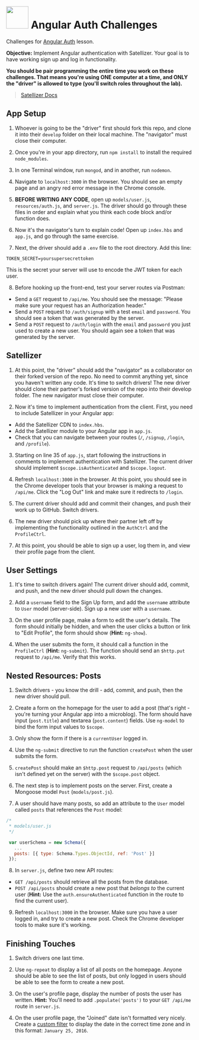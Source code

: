 # <img src="https://cloud.githubusercontent.com/assets/7833470/10899314/63829980-8188-11e5-8cdd-4ded5bcb6e36.png" height="60"> Angular Auth Challenges

Challenges for <a href="https://github.com/sf-wdi-24/modules/tree/master/week-11-front-end-frameworks-and-mobile/day-01/module-01" target="_blank">Angular Auth</a> lesson.

**Objective:** Implement Angular authentication with Satellizer. Your goal is to have working sign up and log in functionality.

**You should be pair programming the entire time you work on these challenges. That means you're using ONE computer at a time, and ONLY the "driver" is allowed to type (you'll switch roles throughout the lab).**

> <a href="https://github.com/sahat/satellizer#authloginuser-options" target="_blank">Satellizer Docs</a>

## App Setup

1. Whoever is going to be the "driver" first should fork this repo, and clone it into their `develop` folder on their local machine. The "navigator" must close their computer.

2. Once you're in your app directory, run `npm install` to install the required `node_modules`.

3. In one Terminal window, run `mongod`, and in another, run `nodemon`.

4. Navigate to `localhost:3000` in the browser. You should see an empty page and an angry red error message in the Chrome console.

5. **BEFORE WRITING ANY CODE**, open up `models/user.js`, `resources/auth.js`, and `server.js`. The driver should go through these files in order and explain what you think each code block and/or function does.

6. Now it's the navigator's turn to explain code! Open up `index.hbs` and `app.js`, and go through the same exercise.

7. Next, the driver should add a `.env` file to the root directory. Add this line:

  ```
  TOKEN_SECRET=yoursupersecrettoken
  ```

  This is the secret your server will use to encode the JWT token for each user.

8. Before hooking up the front-end, test your server routes via Postman:
  * Send a `GET` request to `/api/me`. You should see the message: "Please make sure your request has an Authorization header."
  * Send a `POST` request to `/auth/signup` with a test `email` and `password`. You should see a token that was generated by the server.
  * Send a `POST` request to `/auth/login` with the `email` and `password` you just used to create a new user. You should again see a token that was generated by the server.

## Satellizer

1. At this point, the "driver" should add the "navigator" as a collaborator on their forked version of the repo. No need to commit anything yet, since you haven't written any code. It's time to switch drivers! The new driver should clone their partner's forked version of the repo into their develop folder. The new navigator must close their computer.

2. Now it's time to implement authentication from the client. First, you need to include Satellizer in your Angular app:
  * Add the Satellizer CDN to `index.hbs`.
  * Add the Satellizer module to your Angular app in `app.js`.
  * Check that you can navigate between your routes (`/`, `/signup`, `/login`, and `/profile`).

3. Starting on line 35 of `app.js`, start following the instructions in comments to implement authentication with Satellizer. The current driver should implement `$scope.isAuthenticated` and `$scope.logout`.

4. Refresh `localhost:3000` in the browser. At this point, you should see in the Chrome developer tools that your browser is making a request to `/api/me`. Click the "Log Out" link and make sure it redirects to `/login`.

5. The current driver should add and commit their changes, and push their work up to GitHub. Switch drivers.

6. The new driver should pick up where their partner left off by implementing the functionality outlined in the `AuthCtrl` and the `ProfileCtrl`.

7. At this point, you should be able to sign up a user, log them in, and view their profile page from the client.

## User Settings

1. It's time to switch drivers again! The current driver should add, commit, and push, and the new driver should pull down the changes.

2. Add a `username` field to the Sign Up form, and add the `username` attribute to `User` model (server-side). Sign up a new user with a `username`.

3. On the user profile page, make a form to edit the user's details. The form should initially be hidden, and when the user clicks a button or link to "Edit Profile", the form should show (**Hint:** `ng-show`).

4. When the user submits the form, it should call a function in the `ProfileCtrl` (**Hint:** `ng-submit`). The function should send an `$http.put` request to `/api/me`. Verify that this works.

## Nested Resources: Posts

1. Switch drivers - you know the drill - add, commit, and push, then the new driver should pull.

2. Create a form on the homepage for the user to add a post (that's right - you're turning your Angular app into a microblog). The form should have input (`post.title`) and textarea (`post.content`) fields. Use `ng-model` to bind the form input values to `$scope`.

3. Only show the form if there is a `currentUser` logged in.

4. Use the `ng-submit` directive to run the function `createPost` when the user submits the form.

5. `createPost` should make an `$http.post` request to `/api/posts` (which isn't defined yet on the server) with the `$scope.post` object.

6. The next step is to implement posts on the server. First, create a Mongoose model `Post` (`models/post.js`).

7. A user should have many posts, so add an attribute to the `User` model called `posts` that references the `Post` model:

  ```js
  /*
   * models/user.js
   */

   var userSchema = new Schema({
     ...
     posts: [{ type: Schema.Types.ObjectId, ref: 'Post' }]
   });
  ```

8. In `server.js`, define two new API routes:
  * `GET /api/posts` should retrieve all the posts from the database.
  * `POST /api/posts` should create a new post that *belongs to* the current user (**Hint:** Use the `auth.ensureAuthenticated` function in the route to find the current user).

9. Refresh `localhost:3000` in the browser. Make sure you have a user logged in, and try to create a new post. Check the Chrome developer tools to make sure it's working.

## Finishing Touches

1. Switch drivers one last time.

2. Use `ng-repeat` to display a list of all posts on the homepage. Anyone should be able to see the list of posts, but only logged in users should be able to see the form to create a new post.

3. On the user's profile page, display the number of posts the user has written. **Hint:** You'll need to add `.populate('posts')` to your `GET /api/me` route in `server.js`.

4. On the user profile page, the "Joined" date isn't formatted very nicely. Create a <a href="https://docs.angularjs.org/guide/filter#creating-custom-filters" target="_blank">custom filter</a> to display the date in the correct time zone and in this format: `January 25, 2016`.
